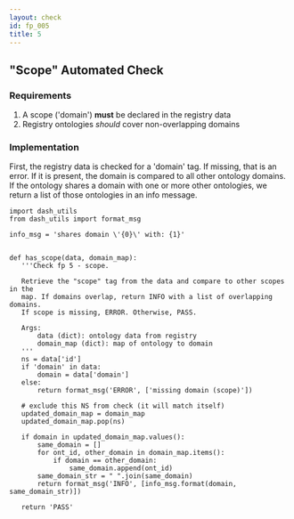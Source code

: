 ```yaml
---
layout: check
id: fp_005
title: 5
---
```

## "Scope" Automated Check

### Requirements
1. A scope ('domain') **must** be declared in the registry data
2. Registry ontologies *should* cover non-overlapping domains

### Implementation
First, the registry data is checked for a 'domain' tag. If missing, that is an error. If it is present, the domain is compared to all other ontology domains. If the ontology shares a domain with one or more other ontologies, we return a list of those ontologies in an info message.

```
import dash_utils
from dash_utils import format_msg

info_msg = 'shares domain \'{0}\' with: {1}'


def has_scope(data, domain_map):
   '''Check fp 5 - scope.

   Retrieve the "scope" tag from the data and compare to other scopes in the
   map. If domains overlap, return INFO with a list of overlapping domains.
   If scope is missing, ERROR. Otherwise, PASS.

   Args:
       data (dict): ontology data from registry
       domain_map (dict): map of ontology to domain
   '''
   ns = data['id']
   if 'domain' in data:
       domain = data['domain']
   else:
       return format_msg('ERROR', ['missing domain (scope)'])

   # exclude this NS from check (it will match itself)
   updated_domain_map = domain_map
   updated_domain_map.pop(ns)

   if domain in updated_domain_map.values():
       same_domain = []
       for ont_id, other_domain in domain_map.items():
           if domain == other_domain:
               same_domain.append(ont_id)
       same_domain_str = " ".join(same_domain)
       return format_msg('INFO', [info_msg.format(domain, same_domain_str)])

   return 'PASS'
```
